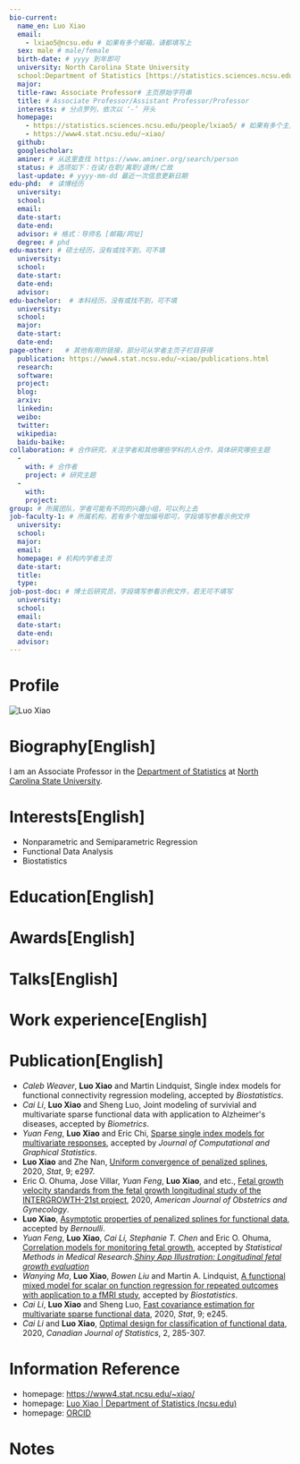 ```yaml
---
bio-current:
  name_en: Luo Xiao
  email: 
    - lxiao5@ncsu.edu # 如果有多个邮箱，请都填写上
  sex: male # male/female
  birth-date: # yyyy 到年即可
  university: North Carolina State University 
  school:Department of Statistics [https://statistics.sciences.ncsu.edu/]# 格式：学院名称[学院官网链接]
  major: 
  title-raw: Associate Professor# 主页原始字符串
  title: # Associate Professor/Assistant Professor/Professor
  interests: # 分点罗列，依次以 ‘-’ 开头
  homepage: 
    - https://statistics.sciences.ncsu.edu/people/lxiao5/ # 如果有多个主页，请都填写上
    - https://www4.stat.ncsu.edu/~xiao/
  github: 
  googlescholar:  
  aminer: # 从这里查找 https://www.aminer.org/search/person
  status: # 选项如下：在读/在职/离职/退休/亡故
  last-update: # yyyy-mm-dd 最近一次信息更新日期
edu-phd:  # 读博经历
  university: 
  school: 
  email: 
  date-start: 
  date-end: 
  advisor: # 格式：导师名 [邮箱/网址]
  degree: # phd
edu-master: # 硕士经历，没有或找不到，可不填
  university: 
  school: 
  date-start: 
  date-end: 
  advisor:
edu-bachelor:  # 本科经历，没有或找不到，可不填
  university: 
  school: 
  major: 
  date-start: 
  date-end: 
page-other:   # 其他有用的链接，部分可从学者主页子栏目获得
  publication: https://www4.stat.ncsu.edu/~xiao/publications.html
  research: 
  software: 
  project: 
  blog: 
  arxiv: 
  linkedin: 
  weibo:
  twitter:
  wikipedia:
  baidu-baike:
collaboration: # 合作研究，关注学者和其他哪些学科的人合作，具体研究哪些主题
  - 
    with: # 合作者
    project: # 研究主题
  - 
    with: 
    project: 
group: # 所属团队，学者可能有不同的兴趣小组，可以列上去
job-faculty-1: # 所属机构，若有多个增加编号即可，字段填写参看示例文件
  university: 
  school: 
  major: 
  email: 
  homepage: # 机构内学者主页
  date-start: 
  title: 
  type: 
job-post-doc: # 博士后研究员，字段填写参看示例文件，若无可不填写
  university: 
  school: 
  email: 
  date-start: 
  date-end: 
  advisor: 
---
```


# Profile

![Luo Xiao](https://statistics.sciences.ncsu.edu/wp-content/uploads/sites/21/2019/04/luo_xiao.jpg)

# Biography[English]

I am an Associate Professor in the [Department of Statistics](http://www.stat.ncsu.edu/) at [North Carolina State University](https://www.ncsu.edu/).

# Interests[English]

- Nonparametric and Semiparametric Regression
- Functional Data Analysis
- Biostatistics

# Education[English]



# Awards[English]



# Talks[English]



# Work experience[English]



# Publication[English]

- *Caleb Weaver*, **Luo Xiao** and Martin Lindquist, Single index models for functional connectivity regression modeling, accepted by *Biostatistics*. 
- *Cai Li*, **Luo Xiao** and Sheng Luo, Joint modeling of survivial and multivariate sparse functional data with application to Alzheimer's diseases, accepted by *Biometrics*.
-  *Yuan Feng*, **Luo Xiao** and Eric Chi, [Sparse single index models for multivariate responses](https://www.tandfonline.com/doi/full/10.1080/10618600.2020.1779080), accepted by *Journal of Computational and Graphical Statistics*. 
- **Luo Xiao** and Zhe Nan, [Uniform convergence of penalized splines](https://onlinelibrary.wiley.com/doi/pdf/10.1002/sta4.297), 2020, *Stat*, 9; e297.
- Eric O. Ohuma, Jose Villar, *Yuan Feng*, **Luo Xiao**, and etc., [Fetal growth velocity standards from the fetal growth longitudinal study of the INTERGROWTH-21st project](https://www.sciencedirect.com/science/article/pii/S0002937820308267), 2020, *American Journal of Obstetrics and Gynecology*.
- **Luo Xiao**, [Asymptotic properties of penalized splines for functional data](https://www4.stat.ncsu.edu/~xiao/ps_fda.pdf), accepted by *Bernoulli*.
- *Yuan Feng*, **Luo Xiao**, *Cai Li, Stephanie T. Chen* and Eric O. Ohuma, [Correlation models for monitoring fetal growth](https://journals.sagepub.com/doi/10.1177/0962280220905623"), accepted by *Statistical Methods in Medical Research*.[*Shiny App Illustration: Longitudinal fetal growth evaluation*](https://lxiao5.shinyapps.io/shinycalculator/)
- *Wanying Ma*, **Luo Xiao**, *Bowen Liu* and Martin A. Lindquist, [A functional mixed model for scalar on function regression for repeated outcomes with application to a fMRI study](https://academic.oup.com/biostatistics/advance-article/doi/10.1093/biostatistics/kxz046/5601315), accepted by *Biostatistics*.
- *Cai Li*, **Luo Xiao** and Sheng Luo, [Fast covariance estimation for multivariate sparse functional data](https://onlinelibrary.wiley.com/doi/full/10.1002/sta4.245), 2020, *Stat*, 9; e245.
- *Cai Li* and **Luo Xiao**, [Optimal design for classification of functional data](https://onlinelibrary.wiley.com/doi/full/10.1002/cjs.11531), 2020, *Canadian Journal of Statistics*, 2, 285-307.

# Information Reference

- homepage: https://www4.stat.ncsu.edu/~xiao/
- homepage: [Luo Xiao | Department of Statistics (ncsu.edu)](https://statistics.sciences.ncsu.edu/people/lxiao5/)
- homepage: [ORCID](https://orcid.org/0000-0001-8707-0914)

# Notes